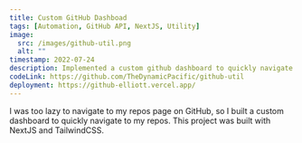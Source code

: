 ```yaml
---
title: Custom GitHub Dashboad
tags: [Automation, GitHub API, NextJS, Utility]
image:
  src: /images/github-util.png
  alt: ""
timestamp: 2022-07-24
description: Implemented a custom github dashboard to quickly navigate to my repos
codeLink: https://github.com/TheDynamicPacific/github-util
deployment: https://github-elliott.vercel.app/
---
```


I was too lazy to navigate to my repos page on GitHub, so I built a custom dashboard to quickly navigate to my repos. This project was built with NextJS and TailwindCSS.
